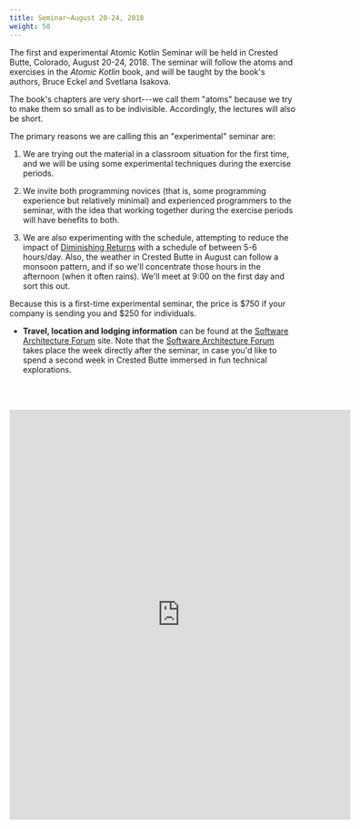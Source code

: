 ```yaml
---
title: Seminar—August 20-24, 2018
weight: 50
---
```


The first and experimental Atomic Kotlin Seminar will be held in Crested Butte,
Colorado, August 20-24, 2018. The seminar will follow the atoms and exercises
in the *Atomic Kotlin* book, and will be taught by the book's authors, Bruce
Eckel and Svetlana Isakova.

The book's chapters are very short---we call them "atoms" because we try to
make them so small as to be indivisible. Accordingly, the lectures will also be
short.

The primary reasons we are calling this an "experimental" seminar are:

1. We are trying out the material in a classroom situation for the first
time, and we will be using some experimental techniques during the exercise
periods.

2. We invite both programming novices (that is, some programming experience but
relatively minimal) and experienced programmers to the seminar, with the idea
that working together during the exercise periods will have benefits to both.

3. We are also experimenting with the schedule, attempting to reduce the impact
of [Diminishing Returns](https://en.wikipedia.org/wiki/Diminishing_returns)
with a schedule of between 5-6 hours/day. Also, the weather in Crested Butte
in August can follow a monsoon pattern, and if so we'll concentrate those hours
in the afternoon (when it often rains). We'll meet at 9:00 on the first day
and sort this out.

Because this is a first-time experimental seminar, the price is $750 if your
company is sending you and $250 for individuals.

+ **Travel, location and lodging information** can be found at the
[Software Architecture Forum](http://softwarearchitectureforum.com/) site.
Note that the [Software Architecture Forum](http://softwarearchitectureforum.com/)
takes place the week directly after the seminar, in case you'd like to spend a
second week in Crested Butte immersed in fun technical explorations.

<br><br>
<iframe src="https://docs.google.com/forms/d/e/1FAIpQLSfadsecCeAkcuQI6iTPEqjsmBucV8kQNhXsU2af0-vh2K-zpg/viewform?embedded=true" width="600" height="720" frameborder="0" marginheight="0" marginwidth="0">Loading...</iframe>

